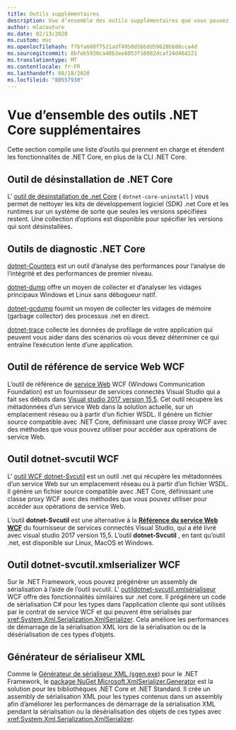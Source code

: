 ```yaml
---
title: Outils supplémentaires
description: Vue d’ensemble des outils supplémentaires que vous pouvez installer, prenant en charge et étendant les fonctionnalités de .NET Core.
author: mlacouture
ms.date: 02/13/2020
ms.custom: mvc
ms.openlocfilehash: f7bfa660f7521adf4950d5bbdd59628bb88cca4d
ms.sourcegitcommit: 8bfeb5930ca48b2ee6053f16082dcaf24d46d221
ms.translationtype: MT
ms.contentlocale: fr-FR
ms.lasthandoff: 08/18/2020
ms.locfileid: "88557930"
---
```

# <a name="net-core-additional-tools-overview"></a>Vue d’ensemble des outils .NET Core supplémentaires

Cette section compile une liste d’outils qui prennent en charge et étendent les fonctionnalités de .NET Core, en plus de la CLI .NET Core.

## <a name="net-core-uninstall-tool"></a>Outil de désinstallation de .NET Core

L' [outil de désinstallation de .net Core](https://github.com/dotnet/cli-lab/releases) ( `dotnet-core-uninstall` ) vous permet de nettoyer les kits de développement logiciel (SDK) .net Core et les runtimes sur un système de sorte que seules les versions spécifiées restent. Une collection d’options est disponible pour spécifier les versions qui sont désinstallées.

## <a name="net-core-diagnostic-tools"></a>Outils de diagnostic .NET Core

[dotnet-Counters](../diagnostics/dotnet-counters.md) est un outil d’analyse des performances pour l’analyse de l’intégrité et des performances de premier niveau.

[dotnet-dump](../diagnostics/dotnet-dump.md) offre un moyen de collecter et d’analyser les vidages principaux Windows et Linux sans débogueur natif.

[dotnet-gcdump](../diagnostics/dotnet-gcdump.md) fournit un moyen de collecter les vidages de mémoire (garbage collector) des processus .net en direct.

[dotnet-trace](../diagnostics/dotnet-trace.md) collecte les données de profilage de votre application qui peuvent vous aider dans des scénarios où vous devez déterminer ce qui entraîne l’exécution lente d’une application.

## <a name="wcf-web-service-reference-tool"></a>Outil de référence de service Web WCF

L’outil de référence de [service Web](wcf-web-service-reference-guide.md) WCF (Windows Communication Foundation) est un fournisseur de services connectés Visual Studio qui a fait ses débuts dans [Visual studio 2017 version 15,5](/visualstudio/releasenotes/vs2017-relnotes-v15.5#WCFTools). Cet outil récupère les métadonnées d’un service Web dans la solution actuelle, sur un emplacement réseau ou à partir d’un fichier WSDL. Il génère un fichier source compatible avec .NET Core, définissant une classe proxy WCF avec des méthodes que vous pouvez utiliser pour accéder aux opérations de service Web.

## <a name="wcf-dotnet-svcutil-tool"></a>Outil dotnet-svcutil WCF

L' [outil WCF dotnet-Svcutil](dotnet-svcutil-guide.md) est un outil .net qui récupère les métadonnées d’un service Web sur un emplacement réseau ou à partir d’un fichier WSDL. Il génère un fichier source compatible avec .NET Core, définissant une classe proxy WCF avec des méthodes que vous pouvez utiliser pour accéder aux opérations de service Web.

L’outil **dotnet-Svcutil** est une alternative à la [**Référence du service Web WCF**](wcf-web-service-reference-guide.md) du fournisseur de services connectés Visual Studio, qui a été livré avec visual studio 2017 version 15,5. L’outil **dotnet-Svcutil** , en tant qu’outil .net, est disponible sur Linux, MacOS et Windows.

## <a name="wcf-dotnet-svcutilxmlserializer-tool"></a>Outil dotnet-svcutil.xmlserializer WCF

Sur le .NET Framework, vous pouvez prégénérer un assembly de sérialisation à l’aide de l’outil svcutil. L' [ outildotnet-svcutil.xmlsérialiseur](dotnet-svcutil.xmlserializer-guide.md) WCF offre des fonctionnalités similaires sur .net core. Il prégénère un code de sérialisation C# pour les types dans l’application cliente qui sont utilisés par le contrat de service WCF et qui peuvent être sérialisés par <xref:System.Xml.Serialization.XmlSerializer>. Cela améliore les performances de démarrage de la sérialisation XML lors de la sérialisation ou de la désérialisation de ces types d’objets.

## <a name="xml-serializer-generator"></a>Générateur de sérialiseur XML

Comme le [Générateur de sérialiseur XML (sgen.exe)](../../standard/serialization/xml-serializer-generator-tool-sgen-exe.md) pour le .NET Framework, le [package NuGet Microsoft.XmlSerializer.Generator](https://www.nuget.org/packages/Microsoft.XmlSerializer.Generator) est la solution pour les bibliothèques .NET Core et .NET Standard. Il crée un assembly de sérialisation XML pour les types contenus dans un assembly afin d’améliorer les performances de démarrage de la sérialisation XML pendant la sérialisation ou la désérialisation des objets de ces types avec <xref:System.Xml.Serialization.XmlSerializer>.
